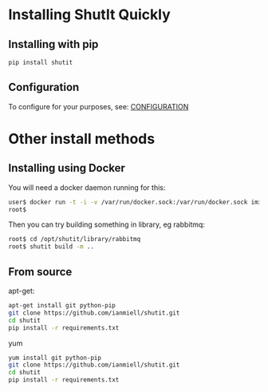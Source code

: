 # Installing ShutIt Quickly

## Installing with pip

```sh
pip install shutit
```

## Configuration

To configure for your purposes, see: [CONFIGURATION]('https://github.com/ianmiell/shutit/blob/master/CONFIGURATION.md')




# Other install methods

## Installing using Docker

You will need a docker daemon running for this:

```sh
user$ docker run -t -i -v /var/run/docker.sock:/var/run/docker.sock imiell/shutit /bin/bash
root$
```

Then you can try building something in library, eg rabbitmq:

```sh
root$ cd /opt/shutit/library/rabbitmq
root$ shutit build -m ..
```


## From source

apt-get:

```sh
apt-get install git python-pip
git clone https://github.com/ianmiell/shutit.git
cd shutit
pip install -r requirements.txt
```

yum

```sh
yum install git python-pip
git clone https://github.com/ianmiell/shutit.git
cd shutit
pip install -r requirements.txt
```

